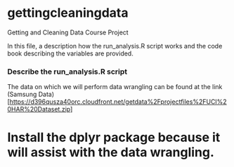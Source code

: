 # gettingcleaningdata
Getting and Cleaning Data Course Project

In this file, a description how the run_analysis.R script works and the code book describing the variables are provided. 

### Describe the run_analysis.R script
The data on which we will perform data wrangling can be found at the link (Samsung Data)[https://d396qusza40orc.cloudfront.net/getdata%2Fprojectfiles%2FUCI%20HAR%20Dataset.zip]

# Install the dplyr package because it will assist with the data wrangling.
